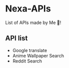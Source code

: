 # Nexa-APIs

List of APIs made by Me 🌃!


## API list

- Google translate
- Anime Wallpaper Search
- Reddit Search